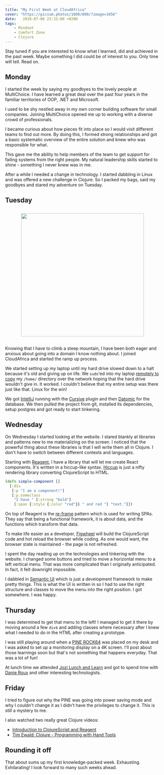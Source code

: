 ```yaml
---
title: "My First Week at CloudAfrica"
cover: "https://picsum.photos/1600/800/?image=1056"
date:   2018-07-06 23:32:00 +0200
tags:
    - Mindset
    - Comfort Zone
    - Clojure
---
```


Stay tuned if you are interested to know what I learned, did and achieved in the past week. Maybe something I did could be of interest to you. Only time will tell. Read on.

## Monday
I started the week by saying my goodbyes to the lovely people at MultiChoice. I have learned a great deal over the past four years in the familiar territories of OOP, .NET and Microsoft.

I used to be shy nestled away in my own corner building software for small companies. Joining MultiChoice opened me up to working with a diverse crowd of professionals.

I became curious about how pieces fit into place so I would visit different teams to find out more. By doing this, I formed strong relationships and got a basic systematic overview of the entire solution and knew who was responsible for what.

This gave me the ability to help members of the team to get support for failing systems from the right people. My natural leadership skills started to shine - something I never knew was in me.

After a while I needed a change in technology. I started dabbling in Linux and was offered a new challenge in Clojure. So I packed my bags, said my goodbyes and stared my adventure on Tuesday.

## Tuesday

<div style="text-align:center;margin:30px;">
    <a href="https://www.cloudafrica.net/" target="_blank" nofollow>
        <img src="/cloud-africa.svg" style="width:400px" />
    </a>
</div>

Knowing that I have to climb a steep mountain, I have been both eager and anxious about going into a domain I know nothing about. I joined CloudAfrica and started the ramp up process.

We started setting up my laptop until my hard drive slowed down to a halt because it's old and giving up on life. We `sudo`'ed into my laptop [remotely to copy](https://stackoverflow.com/questions/14928382/how-can-i-get-a-folder-from-remote-machine-to-local-machine) my `/home/` directory over the network hoping that the hard drive wouldn't give in. It worked. I couldn't believe that my entire setup was there just like that. Linux for the win!

We got [IntelliJ](https://www.jetbrains.com/idea/) running with the [Cursive](https://cursive-ide.com/) plugin and then [Datomic](https://www.datomic.com/) for the database. We then pulled the project from git, installed its dependencies, setup postgres and got ready to start tinkering.

## Wednesday
On Wednesday I started looking at the website. I stared blankly at libraries and patterns new to me materializing on the screen. I noticed that the powerful thing about these libraries is that I will write them all in Clojure. I don't have to switch between different contexts and languages.

Starting with [Reagent](http://reagent-project.github.io/), I have a library that will let me create React components. It's written in a hiccup-like syntax. [Hiccup](https://github.com/weavejester/hiccup) is just a nifty rendering library converting ClojureScript to HTML.

```clojure
(defn simple-component []
  [:div
   [:p "I am a component!"]
   [:p.someclass
    "I have " [:strong "bold"]
    [:span {:style {:color "red"}} " and red "] "text."]])
```

On top of Reagent is the [re-frame](https://github.com/Day8/re-frame) pattern which is used for writing SPAs. They say that being a functional framework, it is about data, and the functions which transform that data.

To make life easier as a developer, [Figwheel](https://github.com/bhauman/lein-figwheel) will build the ClojureScript code and hot reload the browser while coding. As one would want, the browser state is maintained - the page is not refreshed.

I spent the day reading up on the technologies and tinkering with the website. I changed some buttons and tried to move a horizontal menu to a left vertical menu. That was more complicated than I originally anticipated. In fact, it felt downright impossible.

I dabbled in [Semantic UI](https://semantic-ui.com/) which is just a development framework to make pretty things. This is what the UI is written in so I had to use the right structure and classes to move the menu into the right position. I got somewhere. I was happy.

## Thursday
I was determined to get that menu to the left! I managed to get it there by moving around a few `div`s and adding classes where necessary after I knew what I needed to do in the HTML after creating a prototype.

I was still playing around when a [PINE ROCK64](https://www.pine64.org/?page_id=7147) was placed on my desk and I was asked to set up a monitoring display on a 4K screen. I'll post about those learnings soon but that's not something that happens everyday. That was a lot of fun!

At lunch time we attended [Jozi Lunch and Learn](https://www.meetup.com/Jozi-Lunch-Learn/?_cookie-check=eIIf-oNRFC4BYyiX) and got to spend time with [Danie Roux](http://www.danieroux.com/) and other interesting technologists.

## Friday
I tried to figure out why the PINE was going into power saving mode and why I couldn't change it as I didn't have the privileges to change it. This is still a mystery to me.

I also watched two really great Clojure videos:

* [Introduction to ClojureScript and Reagent](https://www.youtube.com/watch?v=wq6ctyZBb0A)
* [Tim Ewald: Clojure - Programming with Hand Tools](https://www.youtube.com/watch?v=ShEez0JkOFw)

## Rounding it off
That about sums up my first knowledge-packed week. Exhausting. Exhilarating! I look forward to many such weeks ahead.